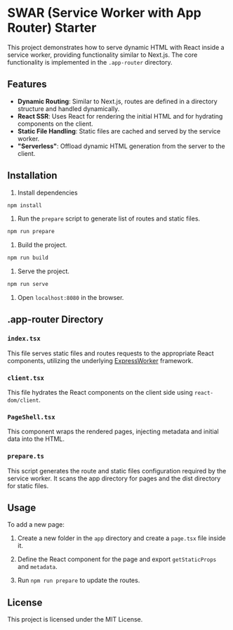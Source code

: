 # SWAR (Service Worker with App Router) Starter

This project demonstrates how to serve dynamic HTML with React inside a service
worker, providing functionality similar to Next.js. The core functionality is
implemented in the `.app-router` directory.

## Features

- **Dynamic Routing**: Similar to Next.js, routes are defined in a directory
  structure and handled dynamically.
- **React SSR**: Uses React for rendering the initial HTML and for hydrating
  components on the client.
- **Static File Handling**: Static files are cached and served by the service
  worker.
- **"Serverless"**: Offload dynamic HTML generation from the server to the
  client.

## Installation

1. Install dependencies

```sh
npm install
```

1. Run the `prepare` script to generate list of routes and static files.

```sh
npm run prepare
```

1. Build the project.

```sh
npm run build
```

1. Serve the project.

```sh
npm run serve
```

1. Open `localhost:8080` in the browser.

## .app-router Directory

### `index.tsx`

This file serves static files and routes requests to the appropriate React
components, utilizing the underlying
[ExpressWorker](https://www.github.com/michaelcpuckett/express-worker)
framework.

### `client.tsx`

This file hydrates the React components on the client side using
`react-dom/client`.

### `PageShell.tsx`

This component wraps the rendered pages, injecting metadata and initial data
into the HTML.

### `prepare.ts`

This script generates the route and static files configuration required by the
service worker. It scans the app directory for pages and the dist directory for
static files.

## Usage

To add a new page:

1. Create a new folder in the `app` directory and create a `page.tsx` file
   inside it.

1. Define the React component for the page and export `getStaticProps` and
   `metadata`.

1. Run `npm run prepare` to update the routes.

## License

This project is licensed under the MIT License.
